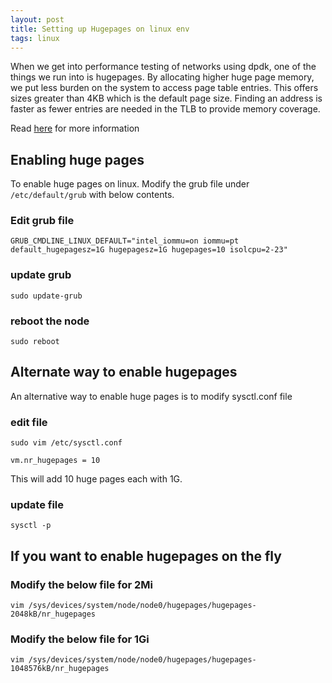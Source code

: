 ```yaml
---
layout: post
title: Setting up Hugepages on linux env
tags: linux
---
```


When we get into performance testing of networks using dpdk, one of the things we run into is hugepages. By allocating higher huge page memory, we put less burden on the system to access page table entries. This offers sizes greater than 4KB which is the default page size. Finding an address is faster as fewer entries are needed in the TLB to provide memory coverage.

Read [here](https://www.ibm.com/support/pages/benefits-huge-pages#:~:text=With%20hugepages%2C%20finding%20an%20address,TLB%20to%20provide%20memory%20coverage.&text=Property%3A%20Hugepages%20are%20pinned%20to,in%20and%20out%20from%20RAM.) for more information 

## Enabling huge pages

To enable huge pages on linux. Modify the grub file under `/etc/default/grub` with below contents. 

### Edit grub file
```
GRUB_CMDLINE_LINUX_DEFAULT="intel_iommu=on iommu=pt default_hugepagesz=1G hugepagesz=1G hugepages=10 isolcpu=2-23"
```

### update grub
```
sudo update-grub
```

### reboot the node
```
sudo reboot
```

## Alternate way to enable hugepages
 An alternative way to enable huge pages is to modify sysctl.conf file

### edit file
```
sudo vim /etc/sysctl.conf

vm.nr_hugepages = 10
```
This will add 10 huge pages each with 1G.

### update file
```
sysctl -p
```

## If you want to enable hugepages on the fly 

### Modify the below file for 2Mi 
```
vim /sys/devices/system/node/node0/hugepages/hugepages-2048kB/nr_hugepages
```

### Modify the below file for 1Gi 
```
vim /sys/devices/system/node/node0/hugepages/hugepages-1048576kB/nr_hugepages
```

